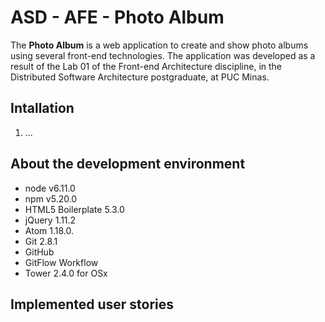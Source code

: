 # ASD - AFE - Photo Album

The **Photo Album** is a web application to create and show photo albums using several front-end technologies. The application was developed as a result of the Lab 01 of the Front-end Architecture discipline, in the Distributed Software Architecture postgraduate, at PUC Minas.

## Intallation

1. ...

## About the development environment

- node v6.11.0
- npm v5.20.0
- HTML5 Boilerplate 5.3.0
- jQuery 1.11.2
- Atom 1.18.0.
- Git 2.8.1
- GitHub
- GitFlow Workflow
- Tower 2.4.0 for OSx

## Implemented user stories
